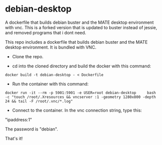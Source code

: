 # debian-desktop
A dockerfile that builds debian buster and the MATE desktop environment with vnc.
This is a forked version that is updated to buster instead of jessie, and removed programs that i dont need.

This repo includes a dockerfile that builds debian buster and the MATE desktop environment.  It is bundled with VNC.


* Clone the repo.

* cd into the cloned directory and build the docker with this command:

```docker build -t debian-desktop - < Dockerfile```

* Run the container with this command:

```docker run -it --rm -p 5901:5901 -e USER=root debian-desktop     bash -c "touch /root/.Xresources && vncserver :1 -geometry 1280x800 -depth 24 && tail -F /root/.vnc/*.log"```

* Connect to the container.  In the vnc connection string, type this:

"ipaddress:1"

The password is "debian".

That's it!


